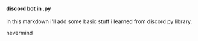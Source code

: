 #### discord bot in .py

in this markdown i'll add some basic stuff i learned from discord py library.

nevermind 